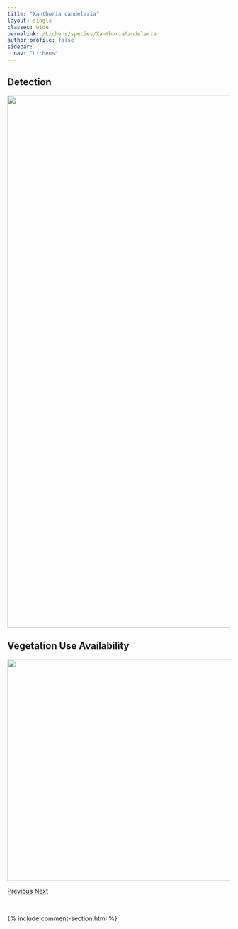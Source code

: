 ```yaml
---
title: "Xanthoria candelaria"
layout: single
classes: wide
permalink: /Lichens/species/XanthoriaCandelaria
author_profile: false
sidebar:
  nav: "Lichens"
---
```


<h2>Detection</h2>

<a href="https://drive.google.com/uc?export=view&id=1HOWO5rIn-CWq-mrPVokZGPjujPQm82oI">
<img src="https://drive.google.com/uc?export=view&id=1HOWO5rIn-CWq-mrPVokZGPjujPQm82oI" height = "1200" width = "800">
</a>


<h2>Vegetation Use Availability</h2>

<a href="https://drive.google.com/uc?export=view&id=1bx4JLSUFZnqX49e7yK7rwvE0UnjQPFlA">
<img src="https://drive.google.com/uc?export=view&id=1bx4JLSUFZnqX49e7yK7rwvE0UnjQPFlA" height = "500" width = "1000">
</a>


<a href="/DevelopmentWebsite/Lichens/species/XanthoriaAscendens" class="pagination--pager" title="Xanthoria ascendens">Previous</a> <a href="/DevelopmentWebsite/Lichens/species/XanthoriaElegans" class="pagination--pager" title="Xanthoria elegans">Next</a>

<p>&nbsp;</p>

{% include comment-section.html %}
